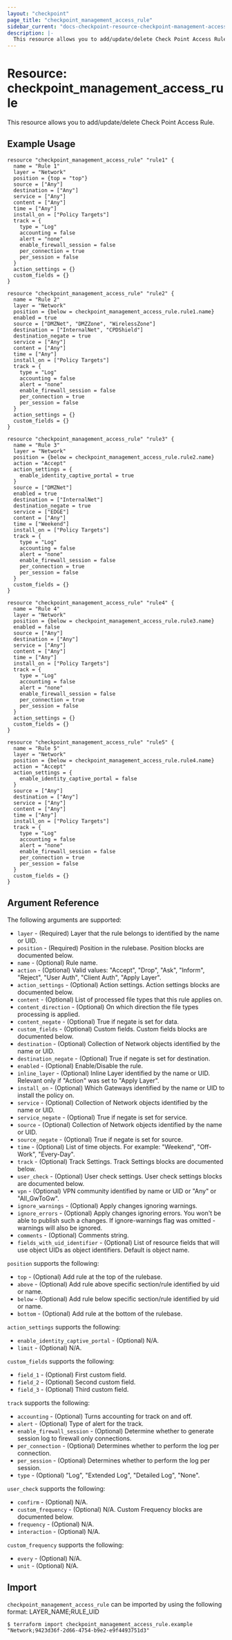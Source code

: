 ```yaml
---
layout: "checkpoint"
page_title: "checkpoint_management_access_rule"
sidebar_current: "docs-checkpoint-resource-checkpoint-management-access-rule"
description: |-
  This resource allows you to add/update/delete Check Point Access Rule.
---
```


# Resource: checkpoint_management_access_rule

This resource allows you to add/update/delete Check Point Access Rule.

## Example Usage


```hcl
resource "checkpoint_management_access_rule" "rule1" {
  name = "Rule 1"
  layer = "Network"
  position = {top = "top"}
  source = ["Any"]
  destination = ["Any"]
  service = ["Any"]
  content = ["Any"]
  time = ["Any"]
  install_on = ["Policy Targets"]
  track = {
    type = "Log"
    accounting = false
    alert = "none"
    enable_firewall_session = false
    per_connection = true
    per_session = false
  }
  action_settings = {}
  custom_fields = {}
}

resource "checkpoint_management_access_rule" "rule2" {
  name = "Rule 2"
  layer = "Network"
  position = {below = checkpoint_management_access_rule.rule1.name}
  enabled = true
  source = ["DMZNet", "DMZZone", "WirelessZone"]
  destination = ["InternalNet", "CPDShield"]
  destination_negate = true
  service = ["Any"]
  content = ["Any"]
  time = ["Any"]
  install_on = ["Policy Targets"]
  track = {
    type = "Log"
    accounting = false
    alert = "none"
    enable_firewall_session = false
    per_connection = true
    per_session = false
  }
  action_settings = {}
  custom_fields = {}
}

resource "checkpoint_management_access_rule" "rule3" {
  name = "Rule 3"
  layer = "Network"
  position = {below = checkpoint_management_access_rule.rule2.name}
  action = "Accept"
  action_settings = {
    enable_identity_captive_portal = true
  }
  source = ["DMZNet"]
  enabled = true
  destination = ["InternalNet"]
  destination_negate = true
  service = ["EDGE"]
  content = ["Any"]
  time = ["Weekend"]
  install_on = ["Policy Targets"]
  track = {
    type = "Log"
    accounting = false
    alert = "none"
    enable_firewall_session = false
    per_connection = true
    per_session = false
  }
  custom_fields = {}
}

resource "checkpoint_management_access_rule" "rule4" {
  name = "Rule 4"
  layer = "Network"
  position = {below = checkpoint_management_access_rule.rule3.name}
  enabled = false
  source = ["Any"]
  destination = ["Any"]
  service = ["Any"]
  content = ["Any"]
  time = ["Any"]
  install_on = ["Policy Targets"]
  track = {
    type = "Log"
    accounting = false
    alert = "none"
    enable_firewall_session = false
    per_connection = true
    per_session = false
  }
  action_settings = {}
  custom_fields = {}
}

resource "checkpoint_management_access_rule" "rule5" {
  name = "Rule 5"
  layer = "Network"
  position = {below = checkpoint_management_access_rule.rule4.name}
  action = "Accept"
  action_settings = {
    enable_identity_captive_portal = false
  }
  source = ["Any"]
  destination = ["Any"]
  service = ["Any"]
  content = ["Any"]
  time = ["Any"]
  install_on = ["Policy Targets"]
  track = {
    type = "Log"
    accounting = false
    alert = "none"
    enable_firewall_session = false
    per_connection = true
    per_session = false
  }
  custom_fields = {}
}
```

## Argument Reference

The following arguments are supported:

* `layer` - (Required) Layer that the rule belongs to identified by the name or UID.
* `position` - (Required) Position in the rulebase. Position blocks are documented below.
* `name` - (Optional) Rule name.
* `action` - (Optional) Valid values: "Accept", "Drop", "Ask", "Inform", "Reject", "User Auth", "Client Auth", "Apply Layer".
* `action_settings` - (Optional) Action settings. Action settings blocks are documented below.
* `content` - (Optional) List of processed file types that this rule applies on.
* `content_direction` - (Optional) On which direction the file types processing is applied.
* `content_negate` - (Optional) True if negate is set for data.
* `custom_fields` - (Optional) Custom fields. Custom fields blocks are documented below.
* `destination` - (Optional) Collection of Network objects identified by the name or UID.
* `destination_negate` - (Optional) True if negate is set for destination.
* `enabled` - (Optional) Enable/Disable the rule.
* `inline_layer` - (Optional) Inline Layer identified by the name or UID. Relevant only if "Action" was set to "Apply Layer".
* `install_on` - (Optional) Which Gateways identified by the name or UID to install the policy on.
* `service` - (Optional) Collection of Network objects identified by the name or UID.
* `service_negate` - (Optional) True if negate is set for service.
* `source` - (Optional) Collection of Network objects identified by the name or UID.
* `source_negate` - (Optional) True if negate is set for source.
* `time` - (Optional) List of time objects. For example: "Weekend", "Off-Work", "Every-Day".
* `track` - (Optional) Track Settings. Track Settings blocks are documented below.
* `user_check` - (Optional) User check settings. User check settings blocks are documented below.
* `vpn` - (Optional) VPN community identified by name or UID or "Any" or "All_GwToGw".
* `ignore_warnings` - (Optional) Apply changes ignoring warnings.
* `ignore_errors` - (Optional) Apply changes ignoring errors. You won't be able to publish such a changes. If ignore-warnings flag was omitted - warnings will also be ignored.
* `comments` - (Optional) Comments string.
* `fields_with_uid_identifier` - (Optional) List of resource fields that will use object UIDs as object identifiers. Default is object name.

`position` supports the following:

* `top` - (Optional) Add rule at the top of the rulebase.
* `above` - (Optional) Add rule above specific section/rule identified by uid or name.
* `below` - (Optional) Add rule below specific section/rule identified by uid or name.
* `bottom` - (Optional) Add rule at the bottom of the rulebase.

`action_settings` supports the following:

* `enable_identity_captive_portal` - (Optional) N/A.
* `limit` - (Optional) N/A.

`custom_fields` supports the following:

* `field_1` - (Optional) First custom field.
* `field_2` - (Optional) Second custom field.
* `field_3` - (Optional) Third custom field.

`track` supports the following:

* `accounting` - (Optional) Turns accounting for track on and off.
* `alert` - (Optional) Type of alert for the track.
* `enable_firewall_session` - (Optional) Determine whether to generate session log to firewall only connections.
* `per_connection` - (Optional) Determines whether to perform the log per connection.
* `per_session` - (Optional) Determines whether to perform the log per session.
* `type` - (Optional) \"Log\", \"Extended Log\", \"Detailed Log\", \"None\".

`user_check` supports the following:

* `confirm` - (Optional) N/A.
* `custom_frequency` - (Optional) N/A. Custom Frequency blocks are documented below.
* `frequency` - (Optional) N/A.
* `interaction` - (Optional) N/A.

`custom_frequency` supports the following:

* `every` - (Optional) N/A.
* `unit` - (Optional) N/A. 

## Import

`checkpoint_management_access_rule` can be imported by using the following format: LAYER_NAME;RULE_UID

```
$ terraform import checkpoint_management_access_rule.example "Network;9423d36f-2d66-4754-b9e2-e9f4493751d3"
```
